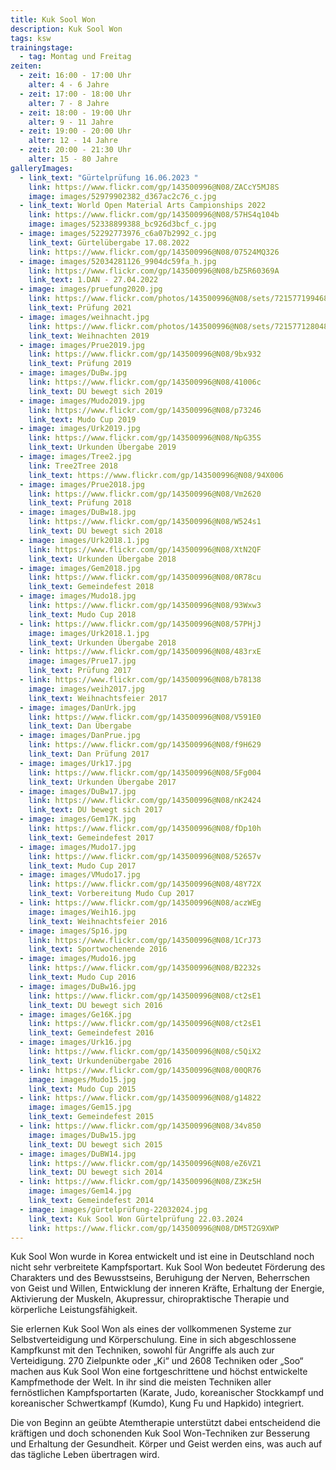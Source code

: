 ```yaml
---
title: Kuk Sool Won
description: Kuk Sool Won
tags: ksw
trainingstage:
  - tag: Montag und Freitag
zeiten:
  - zeit: 16:00 - 17:00 Uhr
    alter: 4 - 6 Jahre
  - zeit: 17:00 - 18:00 Uhr
    alter: 7 - 8 Jahre
  - zeit: 18:00 - 19:00 Uhr
    alter: 9 - 11 Jahre
  - zeit: 19:00 - 20:00 Uhr
    alter: 12 - 14 Jahre
  - zeit: 20:00 - 21:30 Uhr
    alter: 15 - 80 Jahre
galleryImages:
  - link_text: "Gürtelprüfung 16.06.2023 "
    link: https://www.flickr.com/gp/143500996@N08/ZACcY5MJ8S
    image: images/52979902382_d367ac2c76_c.jpg
  - link_text: World Open Material Arts Campionships 2022
    link: https://www.flickr.com/gp/143500996@N08/57HS4q104b
    image: images/52338899388_bc926d3bcf_c.jpg
  - image: images/52292773976_c6a07b2992_c.jpg
    link_text: Gürtelübergabe 17.08.2022
    link: https://www.flickr.com/gp/143500996@N08/07524MQ326
  - image: images/52034281126_9904dc59fa_h.jpg
    link: https://www.flickr.com/gp/143500996@N08/bZ5R60369A
    link_text: 1.DAN - 27.04.2022
  - image: images/pruefung2020.jpg
    link: https://www.flickr.com/photos/143500996@N08/sets/72157719946848586/
    link_text: Prüfung 2021
  - image: images/weihnacht.jpg
    link: https://www.flickr.com/photos/143500996@N08/sets/72157712804840162/
    link_text: Weihnachten 2019
  - image: images/Prue2019.jpg
    link: https://www.flickr.com/gp/143500996@N08/9bx932
    link_text: Prüfung 2019
  - image: images/DuBw.jpg
    link: https://www.flickr.com/gp/143500996@N08/41006c
    link_text: DU bewegt sich 2019
  - image: images/Mudo2019.jpg
    link: https://www.flickr.com/gp/143500996@N08/p73246
    link_text: Mudo Cup 2019
  - image: images/Urk2019.jpg
    link: https://www.flickr.com/gp/143500996@N08/NpG35S
    link_text: Urkunden Übergabe 2019
  - image: images/Tree2.jpg
    link: Tree2Tree 2018
    link_text: https://www.flickr.com/gp/143500996@N08/94X006
  - image: images/Prue2018.jpg
    link: https://www.flickr.com/gp/143500996@N08/Vm2620
    link_text: Prüfung 2018
  - image: images/DuBw18.jpg
    link: https://www.flickr.com/gp/143500996@N08/W524s1
    link_text: DU bewegt sich 2018
  - image: images/Urk2018.1.jpg
    link: https://www.flickr.com/gp/143500996@N08/XtN2QF
    link_text: Urkunden Übergabe 2018
  - image: images/Gem2018.jpg
    link: https://www.flickr.com/gp/143500996@N08/0R78cu
    link_text: Gemeindefest 2018
  - image: images/Mudo18.jpg
    link: https://www.flickr.com/gp/143500996@N08/93Wxw3
    link_text: Mudo Cup 2018
  - link: https://www.flickr.com/gp/143500996@N08/57PHjJ
    image: images/Urk2018.1.jpg
    link_text: Urkunden Übergabe 2018
  - link: https://www.flickr.com/gp/143500996@N08/483rxE
    image: images/Prue17.jpg
    link_text: Prüfung 2017
  - link: https://www.flickr.com/gp/143500996@N08/b78138
    image: images/weih2017.jpg
    link_text: Weihnachtsfeier 2017
  - image: images/DanUrk.jpg
    link: https://www.flickr.com/gp/143500996@N08/V591E0
    link_text: Dan Übergabe
  - image: images/DanPrue.jpg
    link: https://www.flickr.com/gp/143500996@N08/f9H629
    link_text: Dan Prüfung 2017
  - image: images/Urk17.jpg
    link: https://www.flickr.com/gp/143500996@N08/5Fg004
    link_text: Urkunden Übergabe 2017
  - image: images/DuBw17.jpg
    link: https://www.flickr.com/gp/143500996@N08/nK2424
    link_text: DU bewegt sich 2017
  - image: images/Gem17K.jpg
    link: https://www.flickr.com/gp/143500996@N08/fDp10h
    link_text: Gemeindefest 2017
  - image: images/Mudo17.jpg
    link: https://www.flickr.com/gp/143500996@N08/52657v
    link_text: Mudo Cup 2017
  - image: images/VMudo17.jpg
    link: https://www.flickr.com/gp/143500996@N08/48Y72X
    link_text: Vorbereitung Mudo Cup 2017
  - link: https://www.flickr.com/gp/143500996@N08/aczWEg
    image: images/Weih16.jpg
    link_text: Weihnachtsfeier 2016
  - image: images/Sp16.jpg
    link: https://www.flickr.com/gp/143500996@N08/1CrJ73
    link_text: Sportwochenende 2016
  - image: images/Mudo16.jpg
    link: https://www.flickr.com/gp/143500996@N08/B2232s
    link_text: Mudo Cup 2016
  - image: images/DuBw16.jpg
    link: https://www.flickr.com/gp/143500996@N08/ct2sE1
    link_text: DU bewegt sich 2016
  - image: images/Ge16K.jpg
    link: https://www.flickr.com/gp/143500996@N08/ct2sE1
    link_text: Gemeindefest 2016
  - image: images/Urk16.jpg
    link: https://www.flickr.com/gp/143500996@N08/c5QiX2
    link_text: Urkundenübergabe 2016
  - link: https://www.flickr.com/gp/143500996@N08/00QR76
    image: images/Mudo15.jpg
    link_text: Mudo Cup 2015
  - link: https://www.flickr.com/gp/143500996@N08/g14822
    image: images/Gem15.jpg
    link_text: Gemeindefest 2015
  - link: https://www.flickr.com/gp/143500996@N08/34v850
    image: images/DuBw15.jpg
    link_text: DU bewegt sich 2015
  - image: images/DuBW14.jpg
    link: https://www.flickr.com/gp/143500996@N08/eZ6VZ1
    link_text: DU bewegt sich 2014
  - link: https://www.flickr.com/gp/143500996@N08/Z3Kz5H
    image: images/Gem14.jpg
    link_text: Gemeindefest 2014
  - image: images/gürtelprüfung-22032024.jpg
    link_text: Kuk Sool Won Gürtelprüfung 22.03.2024
    link: https://www.flickr.com/gp/143500996@N08/DM5T2G9XWP
---
```


Kuk Sool Won wurde in Korea entwickelt und ist eine in Deutschland noch nicht sehr verbreitete Kampfsportart. Kuk Sool Won bedeutet Förderung des Charakters und des Bewusstseins, Beruhigung der Nerven, Beherrschen von Geist und Willen, Entwicklung der inneren Kräfte, Erhaltung der Energie, Aktivierung der Muskeln, Akupressur, chiropraktische Therapie und körperliche Leistungsfähigkeit.

Sie erlernen Kuk Sool Won als eines der vollkommenen Systeme zur Selbstverteidigung und Körperschulung. Eine in sich abgeschlossene Kampfkunst mit den Techniken, sowohl für Angriffe als auch zur Verteidigung. 270 Zielpunkte oder „Ki“ und 2608 Techniken oder „Soo“ machen aus Kuk Sool Won eine fortgeschrittene und höchst entwickelte Kampfmethode der Welt. In ihr sind die meisten Techniken aller fernöstlichen Kampfsportarten (Karate, Judo, koreanischer Stockkampf und koreanischer Schwertkampf (Kumdo), Kung Fu und Hapkido) integriert.

Die von Beginn an geübte Atemtherapie unterstützt dabei entscheidend die kräftigen und doch schonenden Kuk Sool Won-Techniken zur Besserung und Erhaltung der Gesundheit. Körper und Geist werden eins, was auch auf das tägliche Leben übertragen wird.
